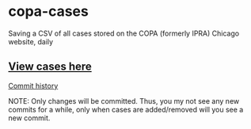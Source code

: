 # copa-cases
Saving a CSV of all cases stored on the COPA (formerly IPRA) Chicago website, daily

## [View cases here](cases.csv)

[Commit history](https://github.com/CrimeIsDown/copa-cases/commits/master/cases.csv)

NOTE: Only changes will be committed. Thus, you my not see any new
commits for a while, only when cases are added/removed will you see a
new commit.
